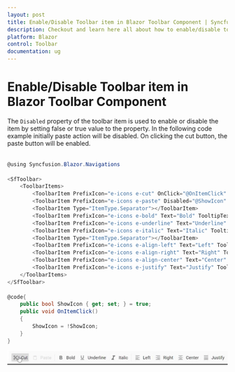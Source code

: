 ```yaml
---
layout: post
title: Enable/Disable Toolbar item in Blazor Toolbar Component | Syncfusion
description: Checkout and learn here all about how to enable/disable toolbar item in Syncfusion Blazor Toolbar component and more.
platform: Blazor
control: Toolbar
documentation: ug
---
```


# Enable/Disable Toolbar item in Blazor Toolbar Component

The `Disabled` property of the toolbar item is used to enable or disable the item by setting false or true value to the property. In the following code example initially paste action will be disabled. On clicking the cut button, the paste button will be enabled.

```csharp

@using Syncfusion.Blazor.Navigations

<SfToolbar>
    <ToolbarItems>
        <ToolbarItem PrefixIcon="e-icons e-cut" OnClick="@OnItemClick" Text="Cut" TooltipText="Cut"></ToolbarItem>
        <ToolbarItem PrefixIcon="e-icons e-paste" Disabled="@ShowIcon" Text="Paste" TooltipText="Paste"></ToolbarItem>
        <ToolbarItem Type="ItemType.Separator"></ToolbarItem>
        <ToolbarItem PrefixIcon="e-icons e-bold" Text="Bold" TooltipText="Bold"></ToolbarItem>
        <ToolbarItem PrefixIcon="e-icons e-underline" Text="Underline" TooltipText="Underline"></ToolbarItem>
        <ToolbarItem PrefixIcon="e-icons e-italic" Text="Italic" TooltipText="Italic"></ToolbarItem>
        <ToolbarItem Type="ItemType.Separator"></ToolbarItem>
        <ToolbarItem PrefixIcon="e-icons e-align-left" Text="Left" TooltipText="Align-Left"></ToolbarItem>
        <ToolbarItem PrefixIcon="e-icons e-align-right" Text="Right" TooltipText="Align-Right"></ToolbarItem>
        <ToolbarItem PrefixIcon="e-icons e-align-center" Text="Center" TooltipText="Align-Center"></ToolbarItem>
        <ToolbarItem PrefixIcon="e-icons e-justify" Text="Justify" TooltipText="Align-Justify"></ToolbarItem>
    </ToolbarItems>
</SfToolbar>

@code{
    public bool ShowIcon { get; set; } = true;
    public void OnItemClick()
    {
        ShowIcon = !ShowIcon;
    }
}
```


![Enable/Disable item](../images/disable_item.gif)